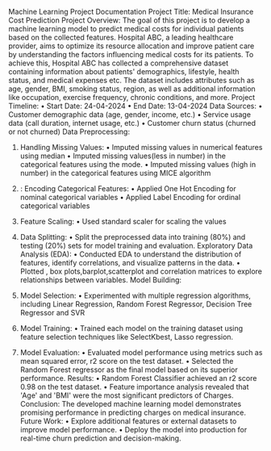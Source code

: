 Machine Learning Project Documentation
Project Title: Medical Insurance Cost Prediction
Project Overview:
The goal of this project is to develop a machine learning model to predict medical costs for individual patients based on the collected features. Hospital ABC, a leading healthcare provider, aims to optimize its resource allocation and improve patient care by understanding the factors influencing medical costs for its patients. To achieve this, Hospital ABC has collected a comprehensive dataset containing information about patients' demographics, lifestyle, health status, and medical expenses etc. The dataset includes attributes such as age, gender, BMI, smoking status, region, as well as additional information like occupation, exercise frequency, chronic conditions, and more.
Project Timeline:
•	Start Date: 24-04-2024
•	End Date: 13-04-2024
Data Sources:
•	Customer demographic data (age, gender, income, etc.)
•	Service usage data (call duration, internet usage, etc.)
•	Customer churn status (churned or not churned)
Data Preprocessing:
1.	Handling Missing Values:
•	Imputed missing values in numerical features using median
•	Imputed missing values(less in number) in the categorical features using the mode.
•	Imputed missing values (high in number) in the categorical features using MICE algorithm
2.	: Encoding Categorical Features:
•	Applied One Hot Encoding for nominal categorical variables
•	Applied Label Encoding for ordinal categorical variables
3.	Feature Scaling:
•	Used standard scaler for scaling the values

4.	Data Splitting:
•	Split the preprocessed data into training (80%) and testing (20%) sets for model training and evaluation.
Exploratory Data Analysis (EDA):
•	Conducted EDA to understand the distribution of features, identify correlations, and visualize patterns in the data.
•	Plotted , box plots,barplot,scatterplot and correlation matrices to explore relationships between variables.
Model Building:
1.	Model Selection:
•	Experimented with multiple regression algorithms, including Linear Regression, Random Forest Regressor, Decision Tree Regressor and SVR
2.	Model Training:
•	Trained each model on the training dataset using feature selection techniques like SelectKbest, Lasso regression.

3.	Model Evaluation:
•	Evaluated model performance using metrics such as mean squared error, r2 score on the test dataset.
•	Selected the Random Forest regressor as the final model based on its superior performance.
Results:
•	Random Forest Classifier achieved an  r2 score 0.98 on the test dataset.
•	Feature importance analysis revealed that 'Age' and 'BMI' were the most significant predictors of Charges.
Conclusion:
The developed machine learning model demonstrates promising performance in predicting charges on medical insurance. 
Future Work:
•	Explore additional features or external datasets to improve model performance.
•	Deploy the model into production for real-time churn prediction and decision-making.
